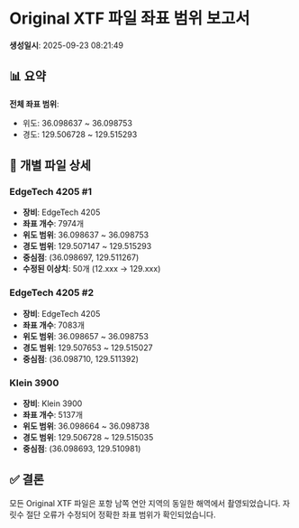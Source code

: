 # Original XTF 파일 좌표 범위 보고서

**생성일시**: 2025-09-23 08:21:49

## 📊 요약

**전체 좌표 범위**:
- 위도: 36.098637 ~ 36.098753
- 경도: 129.506728 ~ 129.515293

## 📍 개별 파일 상세

### EdgeTech 4205 #1

- **장비**: EdgeTech 4205
- **좌표 개수**: 7974개
- **위도 범위**: 36.098637 ~ 36.098753
- **경도 범위**: 129.507147 ~ 129.515293
- **중심점**: (36.098697, 129.511267)
- **수정된 이상치**: 50개 (12.xxx → 129.xxx)

### EdgeTech 4205 #2

- **장비**: EdgeTech 4205
- **좌표 개수**: 7083개
- **위도 범위**: 36.098657 ~ 36.098753
- **경도 범위**: 129.507653 ~ 129.515027
- **중심점**: (36.098710, 129.511392)

### Klein 3900

- **장비**: Klein 3900
- **좌표 개수**: 5137개
- **위도 범위**: 36.098664 ~ 36.098738
- **경도 범위**: 129.506728 ~ 129.515035
- **중심점**: (36.098693, 129.510981)

## ✅ 결론

모든 Original XTF 파일은 포항 남쪽 연안 지역의 동일한 해역에서 촬영되었습니다.
자릿수 절단 오류가 수정되어 정확한 좌표 범위가 확인되었습니다.
